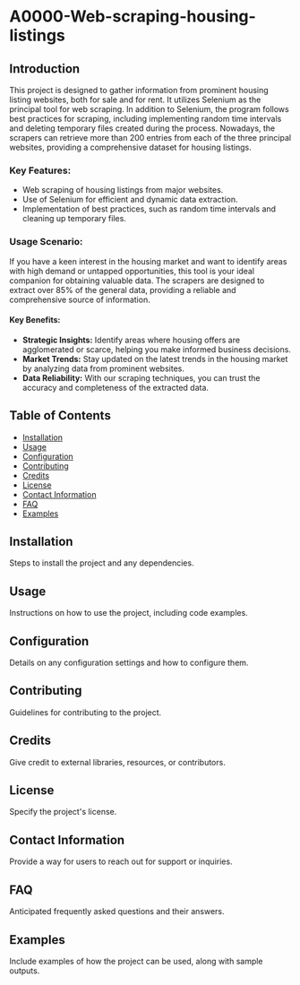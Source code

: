 # A0000-Web-scraping-housing-listings

## Introduction
This project is designed to gather information from prominent housing listing websites, both for sale and for rent. It utilizes Selenium as the principal tool for web scraping. In addition to Selenium, the program follows best practices for scraping, including implementing random time intervals and deleting temporary files created during the process.
Nowadays, the scrapers can retrieve more than 200 entries from each of the three principal websites, providing a comprehensive dataset for housing listings.

### Key Features:
- Web scraping of housing listings from major websites.
- Use of Selenium for efficient and dynamic data extraction.
- Implementation of best practices, such as random time intervals and cleaning up temporary files.

### Usage Scenario:
If you have a keen interest in the housing market and want to identify areas with high demand or untapped opportunities, this tool is your ideal companion for obtaining valuable data. The scrapers are designed to extract over 85% of the general data, providing a reliable and comprehensive source of information.

#### Key Benefits:
- **Strategic Insights:** Identify areas where housing offers are agglomerated or scarce, helping you make informed business decisions.
- **Market Trends:** Stay updated on the latest trends in the housing market by analyzing data from prominent websites.
- **Data Reliability:** With our scraping techniques, you can trust the accuracy and completeness of the extracted data.

## Table of Contents
- [Installation](#installation)
- [Usage](#usage)
- [Configuration](#configuration)
- [Contributing](#contributing)
- [Credits](#credits)
- [License](#license)
- [Contact Information](#contact-information)
- [FAQ](#faq)
- [Examples](#examples)

## Installation
Steps to install the project and any dependencies.

## Usage
Instructions on how to use the project, including code examples.

## Configuration
Details on any configuration settings and how to configure them.

## Contributing
Guidelines for contributing to the project.

## Credits
Give credit to external libraries, resources, or contributors.

## License
Specify the project's license.

## Contact Information
Provide a way for users to reach out for support or inquiries.

## FAQ
Anticipated frequently asked questions and their answers.

## Examples
Include examples of how the project can be used, along with sample outputs.
